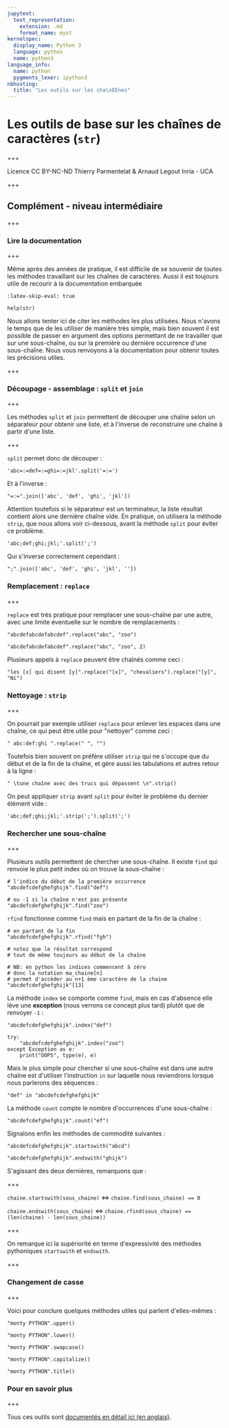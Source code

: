 ```yaml
---
jupytext:
  text_representation:
    extension: .md
    format_name: myst
kernelspec:
  display_name: Python 3
  language: python
  name: python3
language_info:
  name: python
  pygments_lexer: ipython3
nbhosting:
  title: "Les outils sur les cha\xEEnes"
---
```


# Les outils de base sur les chaînes de caractères (`str`)

+++

<div class="licence">
<span>Licence CC BY-NC-ND</span>
<span>Thierry Parmentelat &amp; Arnaud Legout</span>
<span>Inria - UCA</span>
</div>

+++

## Complément - niveau intermédiaire

+++

### Lire la documentation

+++

Même après des années de pratique, il est difficile de se souvenir de toutes les méthodes travaillant sur les chaînes de caractères. Aussi il est toujours utile de recourir à la documentation embarquée

```{code-cell} ipython3
:latex-skip-eval: true

help(str)
```

Nous allons tenter ici de citer les méthodes les plus utilisées. Nous n'avons le temps que de les utiliser de manière très simple, mais bien souvent il est possible de passer en argument des options permettant de ne travailler que sur une sous-chaîne, ou sur la première ou dernière occurrence d'une sous-chaîne. Nous vous renvoyons à la documentation pour obtenir toutes les précisions utiles.

+++

### Découpage - assemblage : `split` et `join`

+++

Les méthodes `split` et `join` permettent de découper une chaîne selon un séparateur pour obtenir une liste, et à l'inverse de reconstruire une chaîne à partir d'une liste.

+++

`split` permet donc de découper :

```{code-cell} ipython3
'abc=:=def=:=ghi=:=jkl'.split('=:=')
```

Et à l'inverse :

```{code-cell} ipython3
"=:=".join(['abc', 'def', 'ghi', 'jkl'])
```

Attention toutefois si le séparateur est un terminateur, la liste résultat contient alors une dernière chaîne vide. En pratique, on utilisera la méthode `strip`, que nous allons voir ci-dessous, avant la méthode `split` pour éviter ce problème.

```{code-cell} ipython3
'abc;def;ghi;jkl;'.split(';')
```

Qui s'inverse correctement cependant :

```{code-cell} ipython3
";".join(['abc', 'def', 'ghi', 'jkl', ''])
```

### Remplacement : `replace`

+++

`replace` est très pratique pour remplacer une sous-chaîne par une autre, avec une limite éventuelle sur le nombre de remplacements :

```{code-cell} ipython3
"abcdefabcdefabcdef".replace("abc", "zoo")
```

```{code-cell} ipython3
"abcdefabcdefabcdef".replace("abc", "zoo", 2)
```

Plusieurs appels à `replace` peuvent être chaînés comme ceci :

```{code-cell} ipython3
"les [x] qui disent [y]".replace("[x]", "chevaliers").replace("[y]", "Ni")
```

### Nettoyage : `strip`

+++

On pourrait par exemple utiliser `replace` pour enlever les espaces dans une chaîne, ce qui peut être utile pour "nettoyer" comme ceci :

```{code-cell} ipython3
" abc:def:ghi ".replace(" ", "")
```

Toutefois bien souvent on préfère utiliser `strip` qui ne s'occupe que du début et de la fin de la chaîne, et gère aussi les tabulations et autres retour à la ligne :

```{code-cell} ipython3
" \tune chaîne avec des trucs qui dépassent \n".strip()
```

On peut appliquer `strip` avant `split` pour éviter le problème du dernier élément vide :

```{code-cell} ipython3
'abc;def;ghi;jkl;'.strip(';').split(';')
```

### Rechercher une sous-chaîne

+++

Plusieurs outils permettent de chercher une sous-chaîne. Il existe `find` qui renvoie le plus petit index où on trouve la sous-chaîne :

```{code-cell} ipython3
# l'indice du début de la première occurrence
"abcdefcdefghefghijk".find("def")
```

```{code-cell} ipython3
# ou -1 si la chaîne n'est pas présente
"abcdefcdefghefghijk".find("zoo")
```

`rfind` fonctionne comme `find` mais en partant de la fin de la chaîne :

```{code-cell} ipython3
# en partant de la fin
"abcdefcdefghefghijk".rfind("fgh")
```

```{code-cell} ipython3
# notez que le résultat correspond
# tout de même toujours au début de la chaîne

# NB: en python les indices commencent à zéro
# donc la notation ma_chaine[n] 
# permet d'accèder au n+1 ème caractère de la chaine
"abcdefcdefghefghijk"[13]
```

La méthode `index` se comporte comme `find`, mais en cas d'absence elle lève une **exception** (nous verrons ce concept plus tard) plutôt que de renvoyer `-1` :

```{code-cell} ipython3
"abcdefcdefghefghijk".index("def")
```

```{code-cell} ipython3
try:
    "abcdefcdefghefghijk".index("zoo")
except Exception as e:
    print("OOPS", type(e), e)
```

Mais le plus simple pour chercher si une sous-chaîne est dans une autre chaîne est d'utiliser l'instruction `in` sur laquelle nous reviendrons lorsque nous parlerons des séquences :

```{code-cell} ipython3
"def" in "abcdefcdefghefghijk"
```

La méthode `count` compte le nombre d'occurrences d'une sous-chaîne :

```{code-cell} ipython3
"abcdefcdefghefghijk".count("ef")
```

Signalons enfin les méthodes de commodité suivantes :

```{code-cell} ipython3
"abcdefcdefghefghijk".startswith("abcd")
```

```{code-cell} ipython3
"abcdefcdefghefghijk".endswith("ghijk")
```

S'agissant des deux dernières, remarquons que :

+++

`chaine.startswith(sous_chaine)` $\Longleftrightarrow$ `chaine.find(sous_chaine) == 0`

`chaine.endswith(sous_chaine)` $\Longleftrightarrow$ `chaine.rfind(sous_chaine) == (len(chaine) - len(sous_chaine))`

+++

On remarque ici la supériorité en terme d'expressivité des méthodes pythoniques `startswith` et `endswith`.

+++

### Changement de casse

+++

Voici pour conclure quelques méthodes utiles qui parlent d'elles-mêmes :

```{code-cell} ipython3
"monty PYTHON".upper()
```

```{code-cell} ipython3
"monty PYTHON".lower()
```

```{code-cell} ipython3
"monty PYTHON".swapcase()
```

```{code-cell} ipython3
"monty PYTHON".capitalize()
```

```{code-cell} ipython3
"monty PYTHON".title()
```

### Pour en savoir plus

+++

Tous ces outils sont [documentés en détail ici (en anglais)](https://docs.python.org/3/library/stdtypes.html#string-methods).
